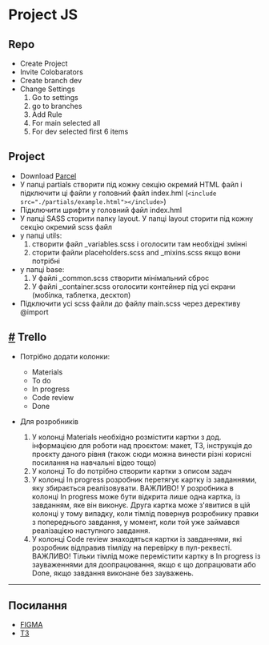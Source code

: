 # Project JS

## Repo

- Create Project
- Invite Colobarators
- Create branch dev
- Change Settings
  1. Go to settings
  1. go to branches
  1. Add Rule
  1. For main selected all
  1. For dev selected first 6 items

## Project

- Download [Parcel](https://github.com/goitacademy/parcel-project-template)
- У папці partials створити під кожну секцію окремий HTML файл і підключити ці файли у головний файл index.hml (`<include src="./partials/example.html"></include>`)
- Підключити шрифти у головний файл index.hml
- У папці SASS сторити папку layout. У папці layout сторити під кожну секцію окремий scss файл
- у папці utils:
  1. створити файл \_variables.scss і оголосити там необхідні змінні
  1. сторити файли placeholders.scss and \_mixins.scss якщо вони потрібні
- у папці base:
  1. У файлі \_common.scss створити мінімальний сброс
  1. У файлі \_container.scss оголосити контейнер під усі екрани (мобілка, таблетка, десктоп)
- Підключити усі scss файли до файлу main.scss через дерективу @import

## [#](https://docs.google.com/document/d/1PvwscZhKhXM_ow0_RMJEWJ2xgtsEb65lLeGG3mEzFMs/edit) Trello

- Потрібно додати колонки:

  - Materials
  - To do
  - In progress
  - Code review
  - Done

- Для розробників

  1. У колонці Materials необхідно розмістити картки з дод. інформацією для роботи над проєктом: макет, ТЗ, інструкція до проєкту даного рівня (також сюди можна винести різні корисні посилання на навчальні відео тощо)
  1. У колонці To do потрібно створити картки з описом задач
  1. У колонці In progress розробник перетягує картку із завданнями, яку збирається реалізовувати.
     ВАЖЛИВО! У розробника в колонці In progress може бути відкрита лише одна картка, із завданням, яке він виконує. Друга картка може з'явитися в цій колонці у тому випадку, коли тімлід повернув розробнику правки з попереднього завдання, у момент, коли той уже займався реалізацією наступного завдання.
  1. У колонці Code review знаходяться картки із завданнями, які розробник відправив тімліду на перевірку в пул-реквесті.
     ВАЖЛИВО! Тільки тімлід може перемістити картку в In progress із зауваженнями для доопрацювання, якщо є що допрацювати або Done, якщо завдання виконане без зауважень.

---

## Посилання

- [FIGMA](https://www.figma.com/file/4uXNyEnWgwE6HfAB8i52HT/Cocktails?node-id=0%3A1)
- [TЗ](https://docs.google.com/spreadsheets/d/1F5yEEwP7VvIVLlXqBPw9TFtvF7coBnWf2qpEKiWDRMo/edit#gid=0)

